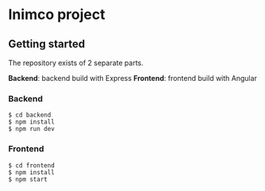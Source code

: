 # Inimco project

## Getting started

The repository exists of 2 separate parts.

**Backend**: backend build with Express
**Frontend**: frontend build with Angular

### Backend

```
$ cd backend
$ npm install
$ npm run dev
```

### Frontend

```
$ cd frontend
$ npm install
$ npm start
```
